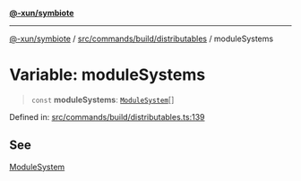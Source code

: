 [**@-xun/symbiote**](../../../../../README.md)

***

[@-xun/symbiote](../../../../../README.md) / [src/commands/build/distributables](../README.md) / moduleSystems

# Variable: moduleSystems

> `const` **moduleSystems**: [`ModuleSystem`](../enumerations/ModuleSystem.md)[]

Defined in: [src/commands/build/distributables.ts:139](https://github.com/Xunnamius/symbiote/blob/5aba0025b9a2417f80cab078fc2ddb0b25903903/src/commands/build/distributables.ts#L139)

## See

[ModuleSystem](../enumerations/ModuleSystem.md)
